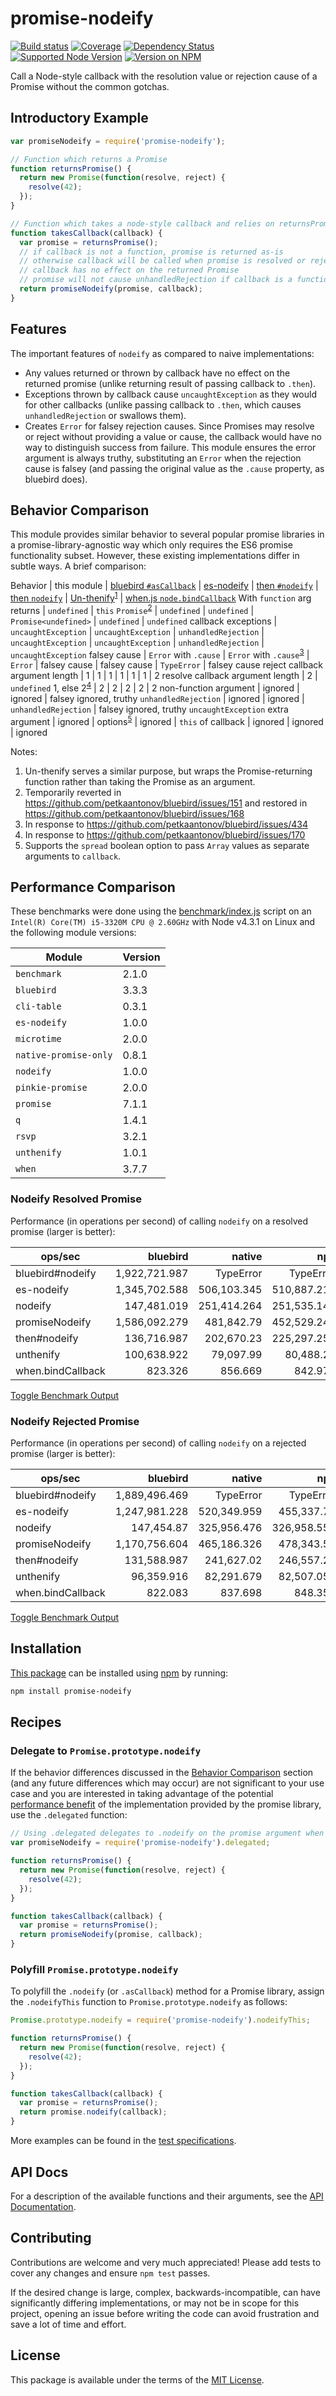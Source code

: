 promise-nodeify
===============

[![Build status](https://img.shields.io/travis/kevinoid/promise-nodeify.svg?style=flat)](https://travis-ci.org/kevinoid/promise-nodeify)
[![Coverage](https://img.shields.io/codecov/c/github/kevinoid/promise-nodeify.svg?style=flat)](https://codecov.io/github/kevinoid/promise-nodeify?branch=master)
[![Dependency Status](https://img.shields.io/david/kevinoid/promise-nodeify.svg?style=flat)](https://david-dm.org/kevinoid/promise-nodeify)
[![Supported Node Version](https://img.shields.io/node/v/promise-nodeify.svg?style=flat)](https://www.npmjs.com/package/promise-nodeify)
[![Version on NPM](https://img.shields.io/npm/v/promise-nodeify.svg?style=flat)](https://www.npmjs.com/package/promise-nodeify)

Call a Node-style callback with the resolution value or rejection cause of a
Promise without the common gotchas.

## Introductory Example

```js
var promiseNodeify = require('promise-nodeify');

// Function which returns a Promise
function returnsPromise() {
  return new Promise(function(resolve, reject) {
    resolve(42);
  });
}

// Function which takes a node-style callback and relies on returnsPromise
function takesCallback(callback) {
  var promise = returnsPromise();
  // if callback is not a function, promise is returned as-is
  // otherwise callback will be called when promise is resolved or rejected
  // callback has no effect on the returned Promise
  // promise will not cause unhandledRejection if callback is a function
  return promiseNodeify(promise, callback);
}
```

## Features

The important features of `nodeify` as compared to naive implementations:

* Any values returned or thrown by callback have no effect on the returned
  promise (unlike returning result of passing callback to `.then`).
* Exceptions thrown by callback cause `uncaughtException` as they would for
  other callbacks (unlike passing callback to `.then`, which causes
  `unhandledRejection` or swallows them).
* Creates `Error` for falsey rejection causes.  Since Promises may resolve or
  reject without providing a value or cause, the callback would have no way to
  distinguish success from failure.  This module ensures the error argument is
  always truthy, substituting an `Error` when the rejection cause is falsey
  (and passing the original value as the `.cause` property, as bluebird does).

## Behavior Comparison

This module provides similar behavior to several popular promise libraries in
a promise-library-agnostic way which only requires the ES6 promise
functionality subset.  However, these existing implementations differ in
subtle ways.  A brief comparison:

Behavior | this module | [bluebird `#asCallback`](http://bluebirdjs.com/docs/api/ascallback.html) | [es-nodeify](https://github.com/robbertkl/es-nodeify) | [then `#nodeify`](https://github.com/then/promise#promisenodeifycallback) | [then `nodeify`](https://github.com/then/nodeify) | [Un-thenify](https://github.com/blakeembrey/unthenify)<sup>[1](#note-1)</sup> | [when.js `node.bindCallback`](https://github.com/cujojs/when/blob/master/docs/api.md#nodebindcallback)
With `function` arg returns | `undefined` | `this` `Promise`<sup>[2](#note-2)</sup> | `undefined` | `undefined` | `Promise<undefined>` | `undefined` | `undefined`
callback exceptions | `uncaughtException` | `uncaughtException` | `unhandledRejection` | `uncaughtException` | `uncaughtException` | `unhandledRejection` | `uncaughtException`
falsey cause | `Error` with `.cause` | `Error` with `.cause`<sup>[3](#note-3)</sup> | `Error` | falsey cause | falsey cause | `TypeError` | falsey cause
reject callback argument length | 1 | 1 | 1 | 1 | 1 | 1 | 2
resolve callback argument length | 2 | `undefined` 1, else 2<sup>[4](#note-4)</sup> | 2 | 2 | 2 | 2 | 2
non-function argument | ignored | ignored | falsey ignored, truthy `unhandledRejection` | ignored | ignored | `unhandledRejection` | falsey ignored, truthy `uncaughtException`
extra argument | ignored | options<sup>[5](#note-5)</sup> | ignored | `this` of callback | ignored | ignored | ignored

Notes:

1. <a id="note-1" name="note-2" /> Un-thenify serves a similar purpose, but
   wraps the Promise-returning function rather than taking the Promise as an
   argument.
2. <a id="note-2" name="note-3" /> Temporarily reverted in
   https://github.com/petkaantonov/bluebird/issues/151 and restored in
   https://github.com/petkaantonov/bluebird/issues/168
3. <a id="note-3" name="note-4" /> In response to
   https://github.com/petkaantonov/bluebird/issues/434
4. <a id="note-4" name="note-5" /> In response to
   https://github.com/petkaantonov/bluebird/issues/170
5. <a id="note-5" name="note-6" /> Supports the `spread` boolean option to
   pass `Array` values as separate arguments to `callback`.

## Performance Comparison

These benchmarks were done using the [benchmark/index.js](benchmark/index.js)
script on an `Intel(R) Core(TM) i5-3320M CPU @ 2.60GHz` with Node v4.3.1 on
Linux and the following module versions:

| Module                | Version |
|-----------------------|---------|
| `benchmark`           | 2.1.0   |
| `bluebird`            | 3.3.3   |
| `cli-table`           | 0.3.1   |
| `es-nodeify`          | 1.0.0   |
| `microtime`           | 2.0.0   |
| `native-promise-only` | 0.8.1   |
| `nodeify`             | 1.0.0   |
| `pinkie-promise`      | 2.0.0   |
| `promise`             | 7.1.1   |
| `q`                   | 1.4.1   |
| `rsvp`                | 3.2.1   |
| `unthenify`           | 1.0.1   |
| `when`                | 3.7.7   |

### Nodeify Resolved Promise

Performance (in operations per second) of calling `nodeify` on a resolved
promise (larger is better):

| ops/sec           | bluebird      | native      | npo         | pinkie      | q          | rsvp          | then          | when          |
|-------------------|--------------:|------------:|------------:|------------:|-----------:|--------------:|--------------:|--------------:|
| bluebird#nodeify  | 1,922,721.987 | TypeError   | TypeError   | TypeError   | TypeError  | TypeError     | TypeError     | TypeError     |
| es-nodeify        | 1,345,702.588 | 506,103.345 | 510,887.217 | 534,013.961 | 68,915.816 | 1,974,250.737 | 2,096,468.119 | 1,756,177.934 |
| nodeify           | 147,481.019   | 251,414.264 | 251,535.145 | 253,880.998 | 58,504.098 | 1,355,812.482 | 1,102,467.756 | 1,160,226.624 |
| promiseNodeify    | 1,586,092.279 | 481,842.79  | 452,529.247 | 455,657.062 | 66,045.273 | 2,108,607.126 | 2,370,823.723 | 1,942,722.539 |
| then#nodeify      | 136,716.987   | 202,670.23  | 225,297.257 | 231,042.286 | 56,384.953 | 764,719.55    | 1,320,158.92  | 739,062.155   |
| unthenify         | 100,638.922   | 79,097.99   | 80,488.25   | 78,298.365  | 40,683.82  | 103,125.162   | 100,618.139   | 101,887.997   |
| when.bindCallback | 823.326       | 856.669     | 842.975     | 834.864     | 748.669    | 847.556       | 850.316       | 839.995       |

<a href="#resolved-output" onclick="var s=document.getElementById('resolved-output').style;s.display=s.display==='none'?'block':'none'">Toggle Benchmark Output</a>
<pre id="resolved-output" style="display: none">bluebird#nodeify with bluebird x 1,922,722 ops/sec ±1.71% (80 runs sampled)
bluebird#nodeify with npo: TypeError: this._then is not a function
bluebird#nodeify with pinkie: TypeError: this._then is not a function
bluebird#nodeify with q: TypeError: this._then is not a function
bluebird#nodeify with rsvp: TypeError: this._then is not a function
bluebird#nodeify with then: TypeError: this._then is not a function
bluebird#nodeify with when: TypeError: this._then is not a function
bluebird#nodeify with native: TypeError: this._then is not a function
es-nodeify with bluebird x 1,345,703 ops/sec ±0.84% (81 runs sampled)
es-nodeify with npo x 510,887 ops/sec ±1.32% (85 runs sampled)
es-nodeify with pinkie x 534,014 ops/sec ±0.92% (84 runs sampled)
es-nodeify with q x 68,916 ops/sec ±2.99% (70 runs sampled)
es-nodeify with rsvp x 1,974,251 ops/sec ±0.84% (85 runs sampled)
es-nodeify with then x 2,096,468 ops/sec ±0.77% (84 runs sampled)
es-nodeify with when x 1,756,178 ops/sec ±3.48% (82 runs sampled)
es-nodeify with native x 506,103 ops/sec ±1.36% (87 runs sampled)
nodeify with bluebird x 147,481 ops/sec ±2.80% (71 runs sampled)
nodeify with npo x 251,535 ops/sec ±2.60% (77 runs sampled)
nodeify with pinkie x 253,881 ops/sec ±2.53% (67 runs sampled)
nodeify with q x 58,504 ops/sec ±4.30% (67 runs sampled)
nodeify with rsvp x 1,355,812 ops/sec ±2.98% (81 runs sampled)
nodeify with then x 1,102,468 ops/sec ±2.09% (81 runs sampled)
nodeify with when x 1,160,227 ops/sec ±3.95% (79 runs sampled)
nodeify with native x 251,414 ops/sec ±3.02% (77 runs sampled)
promiseNodeify with bluebird x 1,586,092 ops/sec ±1.94% (81 runs sampled)
promiseNodeify with npo x 452,529 ops/sec ±0.52% (84 runs sampled)
promiseNodeify with pinkie x 455,657 ops/sec ±0.50% (85 runs sampled)
promiseNodeify with q x 66,045 ops/sec ±4.14% (71 runs sampled)
promiseNodeify with rsvp x 2,108,607 ops/sec ±3.66% (81 runs sampled)
promiseNodeify with then x 2,370,824 ops/sec ±1.08% (82 runs sampled)
promiseNodeify with when x 1,942,723 ops/sec ±0.79% (86 runs sampled)
promiseNodeify with native x 481,843 ops/sec ±0.41% (87 runs sampled)
then#nodeify with bluebird x 136,717 ops/sec ±1.83% (82 runs sampled)
then#nodeify with npo x 225,297 ops/sec ±2.92% (81 runs sampled)
then#nodeify with pinkie x 231,042 ops/sec ±2.14% (80 runs sampled)
then#nodeify with q x 56,385 ops/sec ±3.88% (75 runs sampled)
then#nodeify with rsvp x 764,720 ops/sec ±3.37% (81 runs sampled)
then#nodeify with then x 1,320,159 ops/sec ±2.67% (81 runs sampled)
then#nodeify with when x 739,062 ops/sec ±0.78% (85 runs sampled)
then#nodeify with native x 202,670 ops/sec ±6.14% (74 runs sampled)
unthenify with bluebird x 100,639 ops/sec ±2.24% (84 runs sampled)
unthenify with npo x 80,488 ops/sec ±2.78% (84 runs sampled)
unthenify with pinkie x 78,298 ops/sec ±3.08% (81 runs sampled)
unthenify with q x 40,684 ops/sec ±3.94% (73 runs sampled)
unthenify with rsvp x 103,125 ops/sec ±0.78% (84 runs sampled)
unthenify with then x 100,618 ops/sec ±3.56% (83 runs sampled)
unthenify with when x 101,888 ops/sec ±0.46% (82 runs sampled)
unthenify with native x 79,098 ops/sec ±3.09% (83 runs sampled)
when.bindCallback with bluebird x 823 ops/sec ±1.21% (76 runs sampled)
when.bindCallback with npo x 843 ops/sec ±0.96% (75 runs sampled)
when.bindCallback with pinkie x 835 ops/sec ±0.97% (75 runs sampled)
when.bindCallback with q x 749 ops/sec ±1.55% (73 runs sampled)
when.bindCallback with rsvp x 848 ops/sec ±0.94% (77 runs sampled)
when.bindCallback with then x 850 ops/sec ±0.86% (76 runs sampled)
when.bindCallback with when x 840 ops/sec ±0.86% (76 runs sampled)
when.bindCallback with native x 857 ops/sec ±1.41% (38 runs sampled)</pre>

### Nodeify Rejected Promise

Performance (in operations per second) of calling `nodeify` on a rejected
promise (larger is better):


| ops/sec           | bluebird      | native      | npo         | pinkie      | q          | rsvp          | then          | when          |
|-------------------|--------------:|------------:|------------:|------------:|-----------:|--------------:|--------------:|--------------:|
| bluebird#nodeify  | 1,889,496.469 | TypeError   | TypeError   | TypeError   | TypeError  | TypeError     | TypeError     | TypeError     |
| es-nodeify        | 1,247,981.228 | 520,349.959 | 455,337.77  | 466,964.692 | 64,703.247 | 2,182,281.005 | 2,062,330.035 | 1,889,184.935 |
| nodeify           | 147,454.87    | 325,956.476 | 326,958.556 | 325,971.637 | 53,878.098 | 1,232,726.201 | 952,338.091   | 926,626.949   |
| promiseNodeify    | 1,170,756.604 | 465,186.326 | 478,343.59  | 489,024.094 | 62,905.801 | 2,097,277.371 | 1,928,682.943 | 1,497,451.328 |
| then#nodeify      | 131,588.987   | 241,627.02  | 246,557.24  | 245,427.553 | 49,655.492 | 684,232.864   | 1,178,175.996 | 634,041.464   |
| unthenify         | 96,359.916    | 82,291.679  | 82,507.055  | 83,324.584  | 38,842.741 | 96,432.332    | 97,113.05     | 99,892.099    |
| when.bindCallback | 822.083       | 837.698     | 848.358     | 851.348     | 789.546    | 854.184       | 844.102       | 851.644       |

<a href="#rejected-output" onclick="var s=document.getElementById('rejected-output').style;s.display=s.display==='none'?'block':'none'">Toggle Benchmark Output</a>
<pre id="rejected-output" style="display: none">bluebird#nodeify with bluebird x 1,889,496 ops/sec ±1.37% (83 runs sampled)
bluebird#nodeify with npo: TypeError: this._then is not a function
bluebird#nodeify with pinkie: TypeError: this._then is not a function
bluebird#nodeify with q: TypeError: this._then is not a function
bluebird#nodeify with rsvp: TypeError: this._then is not a function
bluebird#nodeify with then: TypeError: this._then is not a function
bluebird#nodeify with when: TypeError: this._then is not a function
bluebird#nodeify with native: TypeError: this._then is not a function
es-nodeify with bluebird x 1,247,981 ops/sec ±1.41% (78 runs sampled)
es-nodeify with npo x 455,338 ops/sec ±3.80% (85 runs sampled)
es-nodeify with pinkie x 466,965 ops/sec ±2.77% (81 runs sampled)
es-nodeify with q x 64,703 ops/sec ±3.54% (73 runs sampled)
es-nodeify with rsvp x 2,182,281 ops/sec ±2.07% (83 runs sampled)
es-nodeify with then x 2,062,330 ops/sec ±0.67% (83 runs sampled)
es-nodeify with when x 1,889,185 ops/sec ±0.62% (85 runs sampled)
es-nodeify with native x 520,350 ops/sec ±0.39% (86 runs sampled)
nodeify with bluebird x 147,455 ops/sec ±2.51% (74 runs sampled)
nodeify with npo x 326,959 ops/sec ±2.44% (81 runs sampled)
nodeify with pinkie x 325,972 ops/sec ±2.19% (82 runs sampled)
nodeify with q x 53,878 ops/sec ±4.86% (66 runs sampled)
nodeify with rsvp x 1,232,726 ops/sec ±4.10% (81 runs sampled)
nodeify with then x 952,338 ops/sec ±0.98% (83 runs sampled)
nodeify with when x 926,627 ops/sec ±5.41% (69 runs sampled)
nodeify with native x 325,956 ops/sec ±3.21% (77 runs sampled)
promiseNodeify with bluebird x 1,170,757 ops/sec ±2.39% (84 runs sampled)
promiseNodeify with npo x 478,344 ops/sec ±1.87% (84 runs sampled)
promiseNodeify with pinkie x 489,024 ops/sec ±0.47% (86 runs sampled)
promiseNodeify with q x 62,906 ops/sec ±4.73% (69 runs sampled)
promiseNodeify with rsvp x 2,097,277 ops/sec ±2.18% (84 runs sampled)
promiseNodeify with then x 1,928,683 ops/sec ±0.99% (85 runs sampled)
promiseNodeify with when x 1,497,451 ops/sec ±0.47% (83 runs sampled)
promiseNodeify with native x 465,186 ops/sec ±3.41% (85 runs sampled)
then#nodeify with bluebird x 131,589 ops/sec ±2.36% (81 runs sampled)
then#nodeify with npo x 246,557 ops/sec ±1.59% (88 runs sampled)
then#nodeify with pinkie x 245,428 ops/sec ±2.68% (82 runs sampled)
then#nodeify with q x 49,655 ops/sec ±4.59% (70 runs sampled)
then#nodeify with rsvp x 684,233 ops/sec ±0.56% (86 runs sampled)
then#nodeify with then x 1,178,176 ops/sec ±0.77% (83 runs sampled)
then#nodeify with when x 634,041 ops/sec ±2.52% (83 runs sampled)
then#nodeify with native x 241,627 ops/sec ±2.28% (86 runs sampled)
unthenify with bluebird x 96,360 ops/sec ±0.54% (85 runs sampled)
unthenify with npo x 82,507 ops/sec ±1.38% (85 runs sampled)
unthenify with pinkie x 83,325 ops/sec ±0.33% (85 runs sampled)
unthenify with q x 38,843 ops/sec ±3.26% (75 runs sampled)
unthenify with rsvp x 96,432 ops/sec ±4.63% (80 runs sampled)
unthenify with then x 97,113 ops/sec ±2.47% (83 runs sampled)
unthenify with when x 99,892 ops/sec ±0.48% (85 runs sampled)
unthenify with native x 82,292 ops/sec ±0.39% (85 runs sampled)
when with bluebird x 822 ops/sec ±1.11% (78 runs sampled)
when with npo x 848 ops/sec ±0.90% (77 runs sampled)
when with pinkie x 851 ops/sec ±0.99% (74 runs sampled)
when with q x 790 ops/sec ±1.72% (73 runs sampled)
when with rsvp x 854 ops/sec ±0.98% (75 runs sampled)
when with then x 844 ops/sec ±0.94% (74 runs sampled)
when with when x 852 ops/sec ±0.93% (75 runs sampled)
when with native x 838 ops/sec ±0.94% (76 runs sampled)</pre>

## Installation

[This package](https://www.npmjs.com/package/promise-nodeify) can be installed
using [npm](https://www.npmjs.com/) by running:

```sh
npm install promise-nodeify
```

## Recipes

### Delegate to `Promise.prototype.nodeify`

If the behavior differences discussed in the [Behavior
Comparison](#behavior-comparison) section (and any future differences which
may occur) are not significant to your use case and you are interested in
taking advantage of the potential [performance
benefit](#performance-comparison) of the implementation provided by the
promise library, use the `.delegated` function:

```js
// Using .delegated delegates to .nodeify on the promise argument when present
var promiseNodeify = require('promise-nodeify').delegated;

function returnsPromise() {
  return new Promise(function(resolve, reject) {
    resolve(42);
  });
}

function takesCallback(callback) {
  var promise = returnsPromise();
  return promiseNodeify(promise, callback);
}
```

### Polyfill `Promise.prototype.nodeify`

To polyfill the `.nodeify` (or `.asCallback`) method for a Promise library,
assign the `.nodeifyThis` function to `Promise.prototype.nodeify` as follows:

```js
Promise.prototype.nodeify = require('promise-nodeify').nodeifyThis;

function returnsPromise() {
  return new Promise(function(resolve, reject) {
    resolve(42);
  });
}

function takesCallback(callback) {
  var promise = returnsPromise();
  return promise.nodeify(callback);
}
```

More examples can be found in the [test
specifications](https://kevinoid.github.io/promise-nodeify/specs).

## API Docs

For a description of the available functions and their arguments, see the [API
Documentation](https://kevinoid.github.io/promise-nodeify/api).

## Contributing

Contributions are welcome and very much appreciated!  Please add tests to
cover any changes and ensure `npm test` passes.

If the desired change is large, complex, backwards-incompatible, can have
significantly differing implementations, or may not be in scope for this
project, opening an issue before writing the code can avoid frustration and
save a lot of time and effort.

## License

This package is available under the terms of the
[MIT License](https://opensource.org/licenses/MIT).
